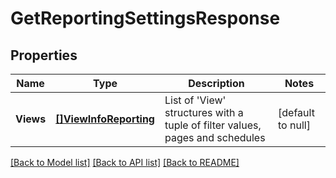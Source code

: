 # GetReportingSettingsResponse

## Properties
Name | Type | Description | Notes
------------ | ------------- | ------------- | -------------
**Views** | [**[]ViewInfoReporting**](ViewInfoReporting.md) | List of &#39;View&#39; structures with a tuple of filter values, pages and schedules | [default to null]

[[Back to Model list]](../README.md#documentation-for-models) [[Back to API list]](../README.md#documentation-for-api-endpoints) [[Back to README]](../README.md)


